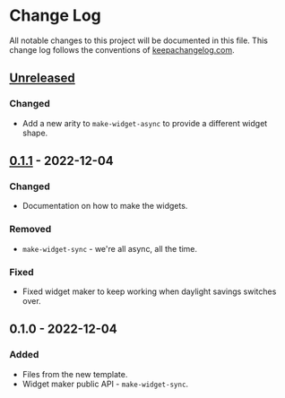 # Change Log
All notable changes to this project will be documented in this file. This change log follows the conventions of [keepachangelog.com](http://keepachangelog.com/).

## [Unreleased]
### Changed
- Add a new arity to `make-widget-async` to provide a different widget shape.

## [0.1.1] - 2022-12-04
### Changed
- Documentation on how to make the widgets.

### Removed
- `make-widget-sync` - we're all async, all the time.

### Fixed
- Fixed widget maker to keep working when daylight savings switches over.

## 0.1.0 - 2022-12-04
### Added
- Files from the new template.
- Widget maker public API - `make-widget-sync`.

[Unreleased]: https://github.com/your-name/day-04/compare/0.1.1...HEAD
[0.1.1]: https://github.com/your-name/day-04/compare/0.1.0...0.1.1
